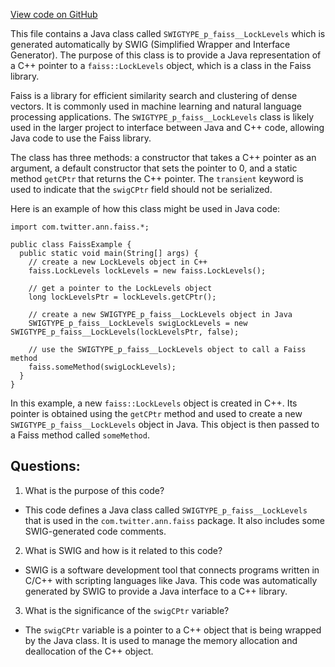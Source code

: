 [View code on GitHub](https://github.com/misbahsy/the-algorithm/ann/src/main/java/com/twitter/ann/faiss/swig/SWIGTYPE_p_faiss__LockLevels.java)

This file contains a Java class called `SWIGTYPE_p_faiss__LockLevels` which is generated automatically by SWIG (Simplified Wrapper and Interface Generator). The purpose of this class is to provide a Java representation of a C++ pointer to a `faiss::LockLevels` object, which is a class in the Faiss library. 

Faiss is a library for efficient similarity search and clustering of dense vectors. It is commonly used in machine learning and natural language processing applications. The `SWIGTYPE_p_faiss__LockLevels` class is likely used in the larger project to interface between Java and C++ code, allowing Java code to use the Faiss library.

The class has three methods: a constructor that takes a C++ pointer as an argument, a default constructor that sets the pointer to 0, and a static method `getCPtr` that returns the C++ pointer. The `transient` keyword is used to indicate that the `swigCPtr` field should not be serialized. 

Here is an example of how this class might be used in Java code:

```
import com.twitter.ann.faiss.*;

public class FaissExample {
  public static void main(String[] args) {
    // create a new LockLevels object in C++
    faiss.LockLevels lockLevels = new faiss.LockLevels();

    // get a pointer to the LockLevels object
    long lockLevelsPtr = lockLevels.getCPtr();

    // create a new SWIGTYPE_p_faiss__LockLevels object in Java
    SWIGTYPE_p_faiss__LockLevels swigLockLevels = new SWIGTYPE_p_faiss__LockLevels(lockLevelsPtr, false);

    // use the SWIGTYPE_p_faiss__LockLevels object to call a Faiss method
    faiss.someMethod(swigLockLevels);
  }
}
```

In this example, a new `faiss::LockLevels` object is created in C++. Its pointer is obtained using the `getCPtr` method and used to create a new `SWIGTYPE_p_faiss__LockLevels` object in Java. This object is then passed to a Faiss method called `someMethod`.
## Questions: 
 1. What is the purpose of this code?
- This code defines a Java class called `SWIGTYPE_p_faiss__LockLevels` that is used in the `com.twitter.ann.faiss` package. It also includes some SWIG-generated code comments.

2. What is SWIG and how is it related to this code?
- SWIG is a software development tool that connects programs written in C/C++ with scripting languages like Java. This code was automatically generated by SWIG to provide a Java interface to a C++ library.

3. What is the significance of the `swigCPtr` variable?
- The `swigCPtr` variable is a pointer to a C++ object that is being wrapped by the Java class. It is used to manage the memory allocation and deallocation of the C++ object.